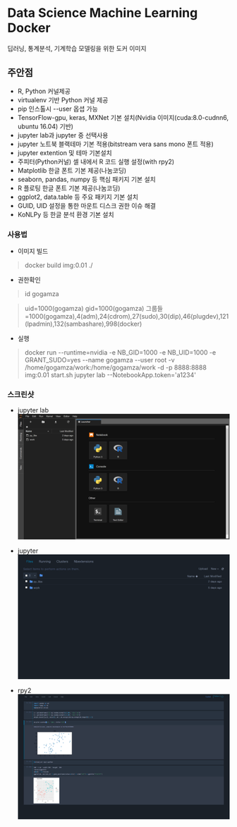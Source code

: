# Data Science Machine Learning Docker 

딥러닝, 통계분석, 기계학습 모델링을 위한 도커 이미지

## 주안점 

- R, Python 커널제공 
- virtualenv 기반 Python 커널 제공
- pip 인스톨시 --user 옵셥 가능 
- TensorFlow-gpu, keras, MXNet 기본 설치(Nvidia 이미지(cuda:8.0-cudnn6, ubuntu 16.04) 기반)
- jupyter lab과 jupyter 중 선택사용
- jupyter 노트북 블랙테마 기본 적용(bitstream vera sans mono 폰트 적용) 
- jupyter extention 및 테마 기본설치
- 주피터(Python커널) 셀 내에서 R 코드 실행 설정(with rpy2) 
- Matplotlib 한글 폰트 기본 제공(나눔코딩)
- seaborn, pandas, numpy 등 핵심 패키지 기본 설치
- R 플로팅 한글 폰트 기본 제공(나눔코딩)
- ggplot2, data.table 등 주요 패키지 기본 설치 
- GUID, UID 설정을 통한 마운트 디스크 권한 이슈 해결
- KoNLPy 등 한글 분석 환경 기본 설치


### 사용법

- 이미지 빌드 

> docker build img:0.01 ./ 


- 권한확인 

> id gogamza

> uid=1000(gogamza) gid=1000(gogamza) 그룹들=1000(gogamza),4(adm),24(cdrom),27(sudo),30(dip),46(plugdev),121(lpadmin),132(sambashare),998(docker)
- 실행

> docker run --runtime=nvidia -e NB_GID=1000  -e NB_UID=1000 -e GRANT_SUDO=yes --name gogamza --user root -v /home/gogamza/work:/home/gogamza/work -d -p 8888:8888 img:0.01 start.sh jupyter lab --NotebookApp.token='a1234'


### 스크린샷 


- jupyter lab 
![](image/jupyter.png)

- jupyter 
![](image/jupyter_basic.png)

- rpy2
![](image/rpy.png)


